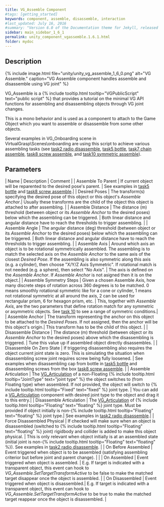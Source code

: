 ```yaml
---
title: VG_Assemble Component
#tags: [getting_started]
keywords: component, assemble, disassemble, interaction
#last_updated: July 16, 2016
#summary: "Version 6.0 of the Documentation theme for Jekyll, released July 4, 2016, implements relative links so you can view the files offline or on any server without configuring urls and baseurls. Additionally, you can store pages in subdirectories. Templates for alerts and images are available."
sidebar: main_sidebar_1_6_1
permalink: unity_component_vgassemble.1.6.1.html
folder: mydoc
---
```


## Description 

{% include image.html file="unity/unity_vg_assemble_1_6_0.png" alt="VG Assemble." caption="VG Assemble component handles assemble and disassemble using VG joint" %}

VG_Assemble is a {% include tooltip.html tooltip="VGPublicScript" text="public script" %} that provides a tutorial on the minimal VG API functions for assembling and disassembling objects through VG joint changes. 

This is a mono behavior and is used as a component to attach to the Game Object which you want to assemble or disassemble from some other objects.  

Several examples in VG_Onboarding scene in VirtualGrasp\Scenes\onboarding are using this script to achieve various assembling tasks (see [task2 radio disassemble](unity_vgonboarding_task2.1.6.1.html), [task5 bottle](unity_vgonboarding_task5.1.6.1.html), [task7 chain assemble](unity_vgonboarding_task7.1.6.1.html), [task8 screw assemble](unity_vgonboarding_task8.1.6.1.html), and [task10 symmetric assemble](unity_vgonboarding_task10.1.6.1.html)). 

## Parameters

| Name | Description | Comment |
| Assemble To Parent | If current object will be reparented to the desired pose's parent. | See examples in [task5 bottle](unity_vgonboarding_task5.1.6.1.html) and [task8 screw assemble](unity_vgonboarding_task8.1.6.1.html).|
| Desired Poses | The transform(s) specifying the desired pose of this object or this object's _Assemble Anchor_.| Usually these transforms are the child of the object this object is attached to after assembling. |
| Assemble Distance | The distance (m) threshold (between object or its _Assemble Anchor_ to the desired poses) below which the assembling can be triggered. | Both linear distance and angular distance have to reach the thresholds to trigger assembling. |
| Assemble Angle | The angular distance (deg) threshold (between object or its _Assemble Anchor_ to the desired poses) below which the assembling can be triggered.  | Both linear distance and angular distance have to reach the thresholds to trigger assembling.  |
| Assemble Axis | Around which axis an object is to be rotational symmetrically assembled. The assembling is to match the selected axis on the _Assemble Anchor_ to the same axis of the closest _Desired Pose_. If the assembling is also symmetric along this axis (e.g. a cylinder), then choose "X/Y/Z Axis Symmetric". If rotational match is not needed (e.g. a sphere), then select "No Axis". | The axis is defined on the _Assemble Anchor_. If _Assemble Anchor_ is not asigned then it is on the object.|
| Assemble Symmetry Steps | Given a chosen Assemble Axis, how many discrete steps of rotation across 360 degrees is to be matched. 0 means smoothly rotational symmetric like for a cone or cylinder, 1 means not rotational symmetric at all around the axis, 2 can be used for rectangular prism, 6 for hexagon prism, etc. | This, together with _Assemble Axis_, are the two parameters that define rotation match for any symmetric or asymmetric objects. See [task 10](unity_vgonboarding_task10.1.6.1.html) to see a range of symmetric conditions.|
| Assemble Anchor | The transform representing the anchor on this object to be attached to the _Desired Poses_. If not assigned, then the anchor will be this object's origin.| This transform has to be the child of this object. |
| Disassemble Distance | The distance (m) threshold (between object or its _Assemble Anchor_ to the desired poses) above which the disassembling is triggered.  | Tune this value up if assembled object directly disassembles. |
| Disassemble On Zero State | If triggering disassembling also requires the object current joint state is zero. This is simulating the situation when disassembling screw joint requires screw being fully loosened. | See examples when disassembling cap from bottle in [task5 bottle](unity_vgonboarding_task5.1.6.1.html) and disassembling screws from the box [task8 screw assemble](unity_vgonboarding_task8.1.6.1.html). |
| Assemble Articulation | The [VG_Articulation](unity_component_vgarticulation.1.6.1.html) of a non-Floating {% include tooltip.html tooltip="JointType" text="joint type" %} the object switches to (from Floating type) when assembled. If not provided, the object will switch to {% include tooltip.html tooltip="Fixed" text="fixed" %} joint type.  | You can add a [VG_Articulation](unity_component_vgarticulation.1.6.1.html) component with desired joint type to the object and drag it to this entry.|
| Disassemble Articulation | The [VG_Articulation](unity_component_vgarticulation.1.6.1.html) of {% include tooltip.html tooltip="Floating" text="floating" %} joint type. Must be provided if object initially is non-{% include tooltip.html tooltip="Floating" text="floating" %} joint type.| See examples in [task2 radio disassemble](unity_vgonboarding_task2.1.6.1.html).|
| Force Disassembled Physical | If checked will make sure when an object is disassembled (switched to {% include tooltip.html tooltip="Floating" text="floating" %} joint) rigidbody and collider is added to make this object physical. | This is only relevant when object initially is at an assembled state (initial joint is non-{% include tooltip.html tooltip="Floating" text="floating" %}). See examples in [task2 radio disassemble](unity_vgonboarding_task2.1.6.1.html).  |
| On Before Assembled | Event triggered when object is to be assembled (satisfying assembling criterior but before joint and parent change). |  |
| On Assembled | Event triggered when object is assembled. | E.g. If target is indicated with a transparent object, this event can hook to _VG_Assemble.SetTargetTransformActive_ to be false to make the matched target disappear once the object is assembled. |
| On Disassembled | Event triggered when object is disassembled.| E.g. If target is indicated with a transparent object, this event can hook to _VG_Assemble.SetTargetTransformActive_ to be true to make the matched target reappear once the object is disassembled. |

